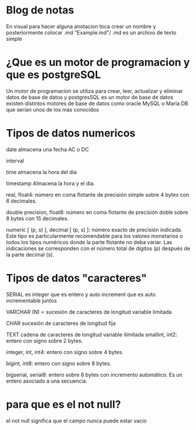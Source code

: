 # Blog de notas  
En visual para hacer alguna anotacion toca crear un nombre y posteriormente colocar .md "Example.md"/ .md es un archivo de texto simple 

# ¿Que es un motor de programacion y que es postgreSQL
Un motor de programacion se utiliza para crear, leer, actualizar y eliminar datos de base de datos y postgresSQL es un motor de base de datos existen distintos motores de base de datos como oracle MySQL o Maria DB que serian unos de los mas conocidos 

# Tipos de datos numericos 
date  almacena una fecha AC o DC

interval

time  almacena la hora del dia 

timestamp Almacena la hora y el dia.

real, float4: número en coma flotante de precisión simple sobre 4 bytes con 6 decimales.

double precision, float8: número en coma flotante de precisión doble sobre 8 bytes con 15 decimales.

numeric [ (p, s) ], decimal [ (p, s) ]: número exacto de precisión indicada. Este tipo es particularmente recomendable para los valores monetarios o todos los tipos numéricos donde la parte flotante no deba variar. Las indicaciones se corresponden con el número total de dígitos (p) después de la parte decimal (s).

# Tipos de datos "caracteres" 
SERIAL es integer que es entero y auto increment que es auto incrementable juntos 

VARCHAR (N) = sucesión de caracteres de longitud variable limitada

CHAR sucesión de caracteres de longitud fija

TEXT cadena de caracteres de longitud variable ilimitada
smallint, int2: entero con signo sobre 2 bytes.

integer, int, int4: entero con signo sobre 4 bytes.

bigint, int8: entero con signo sobre 8 bytes.

bigserial, serial8: entero sobre 8 bytes con incremento automático. Es un entero asociado a una secuencia.

# para que es el not null?
el not null significa que el campo nunca puede estar vacio 
